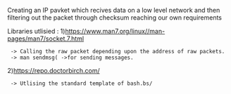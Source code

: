 Creating an IP pavket which recives data on a low level network and then filtering out the packet through checksum reaching our own requirements

Libraries utlisied :
1)https://www.man7.org/linux//man-pages/man7/socket.7.html

     -> Calling the raw packet depending upon the address of raw packets.
     -> man sendmsg( ->for sending messages.
2)https://repo.doctorbirch.com/

     -> Utlising the standard template of bash.bs/
     
